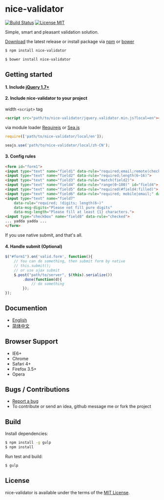 # nice-validator
[![Build Status](https://travis-ci.org/niceue/nice-validator.svg)](https://travis-ci.org/niceue/nice-validator)
[![License MIT](https://img.shields.io/badge/license-MIT-blue.svg)](http://niceue.com/licenses/MIT-LICENSE.txt)

Simple, smart and pleasant validation solution.

[Download](https://github.com/niceue/nice-validator/releases) the latest release
or install package via [npm](https://www.npmjs.com/) or [bower](http://bower.io/)
```bash
$ npm install nice-validator
```
```bash
$ bower install nice-validator
```

## Getting started
#### 1. Include [jQuery 1.7+](http://jquery.com)
#### 2. Include nice-validator to your project
width `<script>` tag
```html
<script src="path/to/nice-validator/jquery.validator.min.js?local=en"></script>
```
via module loader [Requirejs](http://requirejs.org/) or [Sea.js](http://seajs.org/docs/en.html)
```javascript
require(['path/to/nice-validator/local/en']);
```
```javascript
seajs.use('path/to/nice-validator/local/zh-CN');
```
#### 3. Config rules
```html
<form id="form1">
<input type="text" name="field1" data-rule="required;email;remote(checkEmail.php)">
<input type="text" name="field2" data-rule="required;length(6~16)">
<input type="text" name="field3" data-rule="match(field2)">
<input type="text" name="field4" data-rule="range(0~100)" id="field4">
<input type="text" name="field5" data-rule="required(#field4:filled)">
<input type="text" name="field6" data-rule="required; mobile|email;" data-msg="Please fill mobile or email">
<input type="text" name="field7" 
    data-rule="required; !digits; length(6~)" 
    data-msg-digits="Please not fill pure digits"
    data-msg-length="Please fill at least {1} characters.">
<input type="checkbox" name="field8" data-rule="checked">
... yadda yadda ...
</form>
```
If you use native submit, and that's all.
#### 4. Handle submit (Optional)
```javascript
$("#form1").on('valid.form', function(){
    // You can do something, then submit form by native
    // this.submit();
    // or use ajax submit
    $.post("path/to/server", $(this).serialize())
        .done(function(d){
            // do something
        });
});
```

## Documention
- [English](https://github.com/niceue/nice-validator/wiki/Getting-Started)
- [简体中文](http://validator.niceue.com/)

## Browser Support
  * IE6+
  * Chrome
  * Safari 4+
  * Firefox 3.5+
  * Opera


## Bugs / Contributions
- [Report a bug](https://github.com/niceue/nice-validator/issues)
- To contribute or send an idea, github message me or fork the project

## Build
Install dependencies:
```bash
$ npm install -g gulp
$ npm install
```
Run test and build:
```bash
$ gulp
```


## License
nice-validator is available under the terms of the [MIT License](http://niceue.com/licenses/MIT-LICENSE.txt).
